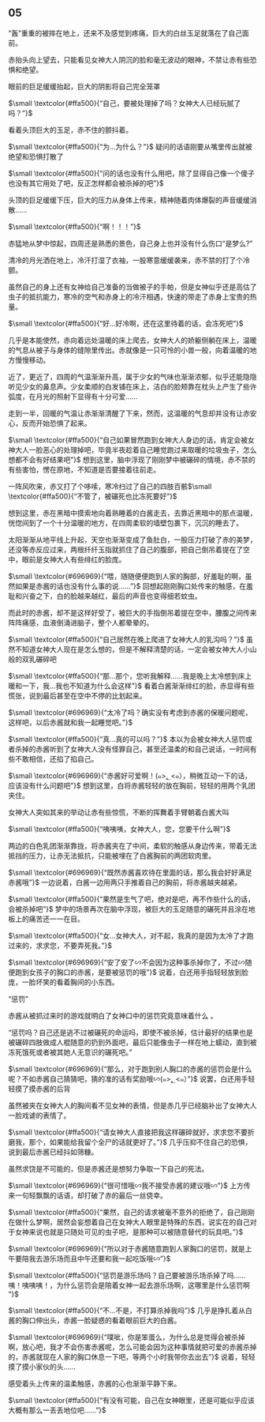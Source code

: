 ## 05
“轰”重重的被摔在地上，还来不及感觉到疼痛，巨大的白丝玉足就落在了自己面前。

赤抬头向上望去，只能看见女神大人阴沉的脸和毫无波动的眼神，不禁让赤有些恐惧和绝望。

眼前的巨足缓缓抬起，巨大的阴影将自己完全笼罩

$\small \textcolor{#ffa500}{“自己，要被处理掉了吗？女神大人已经玩腻了吗？”}$

看着头顶巨大的玉足，赤不住的颤抖着。

$\small \textcolor{#ffa500}{“为…为什么？”}$ 疑问的话语刚要从嘴里传出就被绝望和恐惧打散了

$\small \textcolor{#ffa500}{“问的话也没有什么用吧，除了显得自己像一个傻子也没有其它用处了吧，反正怎样都会被杀掉的吧”}$

头顶的巨足缓缓下压，巨大的压力从身体上传来，精神随着肉体爆裂的声音缓缓消散……

$\small \textcolor{#ffa500}{“啊！！！”}$

赤猛地从梦中惊起，四周还是熟悉的景色，自己身上也并没有什么伤口“是梦么?”

清冷的月光洒在地上，冷汗打湿了衣袖，一股寒意缓缓袭来，赤不禁的打了个冷颤。

虽然自己的身上还有女神给自己准备的当做被子的手帕，但是女神似乎还是高估了虫子的抵抗能力，寒冷的空气和赤身上的冷汗相遇，快速的带走了赤身上宝贵的热量。

$\small \textcolor{#ffa500}{“好…好冷啊，还在这里待着的话，会冻死吧”}$

几乎是本能使然，赤向着远处温暖的床上爬去，女神大人的娇躯侧躺在床上，温暖的气息从被子与身体的缝隙里传出。赤就像是一只可怜的小兽一般，向着温暖的地方慢慢移动。

近了，更近了，四周的气温渐渐升高，属于少女的气味也渐渐浓郁，似乎还能隐隐听见少女的鼻息声。少女柔顺的白发铺在床上，洁白的脸颊靠在枕头上产生了些许弧度，在月光的照射下显得有十分可爱……

走到一半，回暖的气温让赤渐渐清醒了下来，然而，这温暖的气息却并没有让赤安心，反而开始恐惧了起来。

$\small \textcolor{#ffa500}{“自己如果冒然跑到女神大人身边的话，肯定会被女神大人一脸恶心的处理掉吧，毕竟半夜趁着自己睡觉跑过来取暖的垃圾虫子，怎么想都不会有好结果吧”}$ 想到这里，脑中浮现了刚刚梦中被碾碎的情境，赤不禁的有些害怕，愣在原地，不知道是否要接着往前走。

一阵风吹来，赤又打了个哆嗦，寒冷扫过了自己的四肢百骸$\small \textcolor{#ffa500}{“不管了，被碾死也比冻死要好”}$

想到这里，赤在黑暗中摸索地向着熟睡着的白酱走去，去靠近黑暗中的那点温暖，恍惚间到了一个十分温暖的地方，在四周柔软的墙壁包裹下，沉沉的睡去了。

太阳渐渐从地平线上升起，天空也渐渐变成了鱼肚白，一股压力打破了赤的美梦，还没等赤反应过来，两根纤纤玉指就抓住了自己的腹部，把自己倒吊着提在了空中，眼前是女神大人有些绯红的脸庞。

$\small \textcolor{#696969}{“喂，随随便便跑到人家的胸部，好羞耻的啊，虽然如果是赤酱的话也没有什么事的说……”}$ 回想起刚刚胸口处传来的触感，在羞耻和兴奋之下，白的脸越来越红，最后的声音也变得细若蚊虫。

而此时的赤酱，却不是这样好受了，被巨大的手指倒吊着提在空中，腰腹之间传来阵阵痛感，血液倒涌进脑子，整个人都晕晕的。

$\small \textcolor{#ffa500}{“自己居然在晚上爬进了女神大人的乳沟吗？”}$ 虽然不知道女神大人现在是怎么想的，但是不解释清楚的话，一定会被女神大人小山般的双乳碾碎吧

$\small \textcolor{#ffa500}{“那…那个，您听我解释……我是晚上太冷想到床上暖和一下，我…我也不知道为什么会这样”}$ 看着白酱渐渐绯红的脸，赤显得有些慌张，说到最后甚至在空中不停的比划起来。

$\small \textcolor{#696969}{“太冷了吗？确实没有考虑到赤酱的保暖问题呢，这样吧，以后赤酱就和我一起睡觉吧。”}$

$\small \textcolor{#ffa500}{“真…真的可以吗？”}$ 本以为会被女神大人惩罚或者杀掉的赤酱听到了女神大人没有怪罪自己，甚至还温柔的和自己说话，一时间有些不敢相信，还掐了掐自己。

$\small \textcolor{#696969}{“赤酱好可爱啊！(๑>؂<๑），稍微互动一下的话，应该没有什么问题吧”}$ 想到这里，白将赤酱轻轻的放在胸前，轻轻的用两个乳团夹住。

女神大人突如其来的举动让赤有些惊慌，不断的挥舞着手臂朝着白酱大叫

$\small \textcolor{#ffa500}{“咦咦咦，女神大人，您，您要干什么啊”}$

两边的白色乳团渐渐靠拢，将赤酱夹在了中间，柔软的触感从身边传来，带着无法抵挡的压力，让赤无法抵抗，只能被埋在了白酱胸前的两团软肉里。

$\small \textcolor{#696969}{“既然赤酱喜欢待在里面的话，那么我会好好满足赤酱哦”}$ 一边说着，白酱一边用两只手推着自己的胸前，将赤酱越夹越紧。

$\small \textcolor{#ffa500}{“果然是生气了吧，绝对是吧，再不作些什么的话，会被杀掉吧”}$ 梦中的场景再次在脑中浮现，被巨大的玉足随意的碾死并且涂在地板上的痛苦还一一在目。

$\small \textcolor{#ffa500}{“女…女神大人，对不起，我真的是因为太冷了才跑过来的，求求您，不要弄死我。”}$

$\small \textcolor{#696969}{“安了安了∽不会因为这种事杀掉你了，不过∽随便跑到女孩子的胸口的赤酱，是要被惩罚的哦”}$ 说着，白还用手指轻轻放到脸庞，一脸坏笑的看着胸间的小东西。

“惩罚”

赤酱从被抓过来时的游戏就明白了女神口中的惩罚究竟意味着什么 。

“惩罚吗？自己还是逃不过被碾死的命运吗，即使不被杀掉，估计最好的结果也是被碾碎四肢做成人棍随意的扔到外面吧，最后只能像虫子一样在地上蠕动，直到被冻死饿死或者被其她人无意识的碾死吧。”

$\small \textcolor{#696969}{“那么，对于跑到别人胸口的赤酱的惩罚会是什么呢？不如赤酱自己猜猜吧，猜的准的话有奖励哦∽(๑>؂<๑）”}$ 说罢，白还用手轻轻摸了摸赤酱的后背

虽然被夹在女神大人的胸间看不见女神的表情，但是赤几乎已经脑补出了女神大人一脸戏谑的表情了。

$\small \textcolor{#ffa500}{“请女神大人直接把我这样碾碎就好，求求您不要折磨我，那个，如果能给我留个全尸的话就更好了。”}$ 几乎压抑不住自己的恐惧，说到最后赤酱已经抖如筛糠。

虽然求饶是不可能的，但是赤酱还是想努力争取一下自己的死法。

$\small \textcolor{#696969}{“很可惜哦∽我不接受赤酱的建议哦∽”}$ 上方传来一句轻飘飘的话语，却打破了赤的最后一丝侥幸。

$\small \textcolor{#ffa500}{“果然，自己的请求被毫不意外的拒绝了，自己刚刚在做什么梦啊，居然会妄想着自己在女神大人眼里是特殊的东西，说实在的自己对于女神来说也就是只随处可见的虫子吧，是那种可以被随意替代的玩具吧。”}$

$\small \textcolor{#696969}{“所以对于赤酱随意跑到人家胸口的惩罚，就是上午要陪我去游乐场而且中午还要和我一起吃饭哦∽”}$

$\small \textcolor{#ffa500}{“惩罚是游乐场吗？自己要被游乐场杀掉了吗……咦！咦咦咦！，为什么惩罚会是陪着女神一起去游乐场啊，这哪里是什么惩罚啊 ”}$

$\small \textcolor{#ffa500}{“不…不是，不打算杀掉我吗”}$ 几乎是挣扎着从白酱的胸口伸出头，赤酱一脸疑惑的看着眼前巨大的白酱。

$\small \textcolor{#696969}{“噗呲，你是笨蛋么，为什么总是觉得会被杀掉啊，放心吧，我才不会伤害赤酱呢，怎么可能会因为这种事情就把可爱的赤酱杀掉的，赤酱就现在人家的胸口休息一下吧，等两个小时我带你去出去”}$ 说着，轻轻摸了摸小家伙的头……

感受着头上传来的温柔触感，赤酱的心也渐渐平静下来。

$\small \textcolor{#ffa500}{“有没有可能，自己在女神眼里，还是可能似乎应该大概有那么一丢丢地位吧……”}$